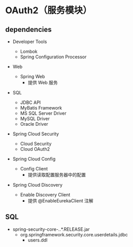# OAuth2（服务模块）

## dependencies

- Developer Tools
    - Lombok
    - Spring Configuration Processor

- Web
    - Spring Web
        - 提供 Web 服务

- SQL
    - JDBC API
    - MyBatis Framework
    - MS SQL Server Driver
    - MySQL Driver
    - Oracle Driver

- Spring Cloud Security
    - Cloud Security
    - Cloud OAuth2

- Spring Cloud Config
    - Config Client
        - 提供读取配置服务器中的配置

- Spring Cloud Discovery
    - Enable Discovery Client
        - 提供 @EnableEurekaClient 注解

## SQL

- spring-security-core-*.*.*.RELEASE.jar
    - org.springframework.security.core.userdetails.jdbc
        - users.ddl
